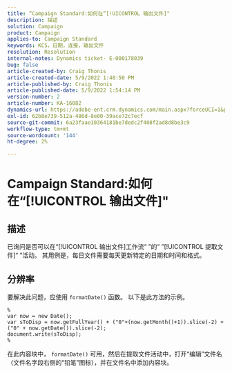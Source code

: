 ```yaml
---
title: “Campaign Standard:如何在“[!UICONTROL 输出文件]"
description: 描述
solution: Campaign
product: Campaign
applies-to: Campaign Standard
keywords: KCS，日期，连接，输出文件
resolution: Resolution
internal-notes: Dynamics ticket- E-000178039
bug: false
article-created-by: Craig Thonis
article-created-date: 5/9/2022 1:48:50 PM
article-published-by: Craig Thonis
article-published-date: 5/9/2022 1:54:14 PM
version-number: 2
article-number: KA-16082
dynamics-url: https://adobe-ent.crm.dynamics.com/main.aspx?forceUCI=1&pagetype=entityrecord&etn=knowledgearticle&id=abd60abc-9ecf-ec11-a7b5-00224809c196
exl-id: 62b8e739-512a-486d-8e00-39ace72c7ecf
source-git-commit: 6a23faae10364181be7dedc2f408f2ad8d8be3c9
workflow-type: tm+mt
source-wordcount: '144'
ht-degree: 2%

---
```


# Campaign Standard:如何在“[!UICONTROL 输出文件]&quot;

## 描述


已询问是否可以在“[!UICONTROL 输出文件]工作流“ ”的“ ”[!UICONTROL 提取文件]“ ”活动。 其用例是，每日文件需要每天更新特定的日期和时间和格式。


## 分辨率


要解决此问题，应使用 `formatDate()` 函数。 以下是此方法的示例。

```
%
var now = new Date();
var sToDisp = now.getFullYear() + ("0"+(now.getMonth()+1)).slice(-2) + ("0" + now.getDate()).slice(-2);
document.write(sToDisp);
%
```

在此内容块中， `formatDate()` 可用，然后在提取文件活动中，打开“编辑”文件名（文件名字段右侧的“铅笔”图标），并在文件名中添加内容块。
